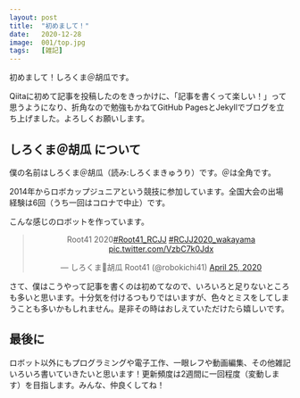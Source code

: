 ```yaml
---
layout: post
title:  "初めまして！"
date:   2020-12-28
image:  001/top.jpg
tags:   [雑記]
---
```

初めまして！しろくま＠胡瓜です。

Qiitaに初めて記事を投稿したのをきっかけに、「記事を書くって楽しい！」って思うようになり、折角なので勉強もかねてGitHub PagesとJekyllでブログを立ち上げました。よろしくお願いします。

## しろくま＠胡瓜 について

僕の名前はしろくま＠胡瓜（読み:しろくまきゅうり）です。＠は全角です。

2014年からロボカップジュニアという競技に参加しています。全国大会の出場経験は6回（うち一回はコロナで中止）です。

こんな感じのロボットを作っています。
  
<center><blockquote class="twitter-tweet" data-theme="dark"><p lang="en" dir="ltr">Root41 2020<a href="https://twitter.com/hashtag/Root41_RCJJ?src=hash&amp;ref_src=twsrc%5Etfw">#Root41_RCJJ</a> <a href="https://twitter.com/hashtag/RCJJ2020_wakayama?src=hash&amp;ref_src=twsrc%5Etfw">#RCJJ2020_wakayama</a> <a href="https://t.co/VzbC7k0Jdx">pic.twitter.com/VzbC7k0Jdx</a></p>&mdash; しろくま🥒胡瓜 Root41 (@robokichi41) <a href="https://twitter.com/robokichi41/status/1253852634349330432?ref_src=twsrc%5Etfw">April 25, 2020</a></blockquote> <script async src="https://platform.twitter.com/widgets.js" charset="utf-8"></script></center>
  
さて、僕はこうやって記事を書くのは初めてなので、いろいろと足りないところも多いと思います。十分気を付けるつもりではいますが、色々とミスをしてしまうことも多いかもしれません。是非その時はおしえていただけたら嬉しいです。

## 最後に
  
ロボット以外にもプログラミングや電子工作、一眼レフや動画編集、その他雑記いろいろ書いていきたいと思います！更新頻度は2週間に一回程度（変動します）を目指します。みんな、仲良くしてね！